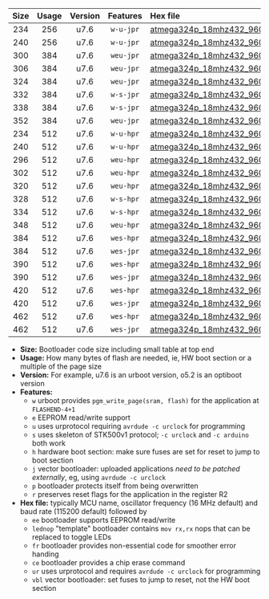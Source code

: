 |Size|Usage|Version|Features|Hex file|
|:-:|:-:|:-:|:-:|:--|
|234|256|u7.6|`w-u-jpr`|[atmega324p_18mhz432_9600bps_ur_vbl.hex](https://raw.githubusercontent.com/stefanrueger/urboot/main/bootloaders/atmega324p/fcpu_18mhz432/9600_bps/atmega324p_18mhz432_9600bps_ur_vbl.hex)|
|240|256|u7.6|`w-u-jpr`|[atmega324p_18mhz432_9600bps_lednop_ur_vbl.hex](https://raw.githubusercontent.com/stefanrueger/urboot/main/bootloaders/atmega324p/fcpu_18mhz432/9600_bps/atmega324p_18mhz432_9600bps_lednop_ur_vbl.hex)|
|300|384|u7.6|`weu-jpr`|[atmega324p_18mhz432_9600bps_ee_ur_vbl.hex](https://raw.githubusercontent.com/stefanrueger/urboot/main/bootloaders/atmega324p/fcpu_18mhz432/9600_bps/atmega324p_18mhz432_9600bps_ee_ur_vbl.hex)|
|306|384|u7.6|`weu-jpr`|[atmega324p_18mhz432_9600bps_ee_lednop_ur_vbl.hex](https://raw.githubusercontent.com/stefanrueger/urboot/main/bootloaders/atmega324p/fcpu_18mhz432/9600_bps/atmega324p_18mhz432_9600bps_ee_lednop_ur_vbl.hex)|
|324|384|u7.6|`weu-jpr`|[atmega324p_18mhz432_9600bps_ee_lednop_fr_ur_vbl.hex](https://raw.githubusercontent.com/stefanrueger/urboot/main/bootloaders/atmega324p/fcpu_18mhz432/9600_bps/atmega324p_18mhz432_9600bps_ee_lednop_fr_ur_vbl.hex)|
|332|384|u7.6|`w-s-jpr`|[atmega324p_18mhz432_9600bps_vbl.hex](https://raw.githubusercontent.com/stefanrueger/urboot/main/bootloaders/atmega324p/fcpu_18mhz432/9600_bps/atmega324p_18mhz432_9600bps_vbl.hex)|
|338|384|u7.6|`w-s-jpr`|[atmega324p_18mhz432_9600bps_lednop_vbl.hex](https://raw.githubusercontent.com/stefanrueger/urboot/main/bootloaders/atmega324p/fcpu_18mhz432/9600_bps/atmega324p_18mhz432_9600bps_lednop_vbl.hex)|
|352|384|u7.6|`weu-jpr`|[atmega324p_18mhz432_9600bps_ee_lednop_fr_ce_ur_vbl.hex](https://raw.githubusercontent.com/stefanrueger/urboot/main/bootloaders/atmega324p/fcpu_18mhz432/9600_bps/atmega324p_18mhz432_9600bps_ee_lednop_fr_ce_ur_vbl.hex)|
|234|512|u7.6|`w-u-hpr`|[atmega324p_18mhz432_9600bps_ur.hex](https://raw.githubusercontent.com/stefanrueger/urboot/main/bootloaders/atmega324p/fcpu_18mhz432/9600_bps/atmega324p_18mhz432_9600bps_ur.hex)|
|240|512|u7.6|`w-u-hpr`|[atmega324p_18mhz432_9600bps_lednop_ur.hex](https://raw.githubusercontent.com/stefanrueger/urboot/main/bootloaders/atmega324p/fcpu_18mhz432/9600_bps/atmega324p_18mhz432_9600bps_lednop_ur.hex)|
|296|512|u7.6|`weu-hpr`|[atmega324p_18mhz432_9600bps_ee_ur.hex](https://raw.githubusercontent.com/stefanrueger/urboot/main/bootloaders/atmega324p/fcpu_18mhz432/9600_bps/atmega324p_18mhz432_9600bps_ee_ur.hex)|
|302|512|u7.6|`weu-hpr`|[atmega324p_18mhz432_9600bps_ee_lednop_ur.hex](https://raw.githubusercontent.com/stefanrueger/urboot/main/bootloaders/atmega324p/fcpu_18mhz432/9600_bps/atmega324p_18mhz432_9600bps_ee_lednop_ur.hex)|
|320|512|u7.6|`weu-hpr`|[atmega324p_18mhz432_9600bps_ee_lednop_fr_ur.hex](https://raw.githubusercontent.com/stefanrueger/urboot/main/bootloaders/atmega324p/fcpu_18mhz432/9600_bps/atmega324p_18mhz432_9600bps_ee_lednop_fr_ur.hex)|
|328|512|u7.6|`w-s-hpr`|[atmega324p_18mhz432_9600bps.hex](https://raw.githubusercontent.com/stefanrueger/urboot/main/bootloaders/atmega324p/fcpu_18mhz432/9600_bps/atmega324p_18mhz432_9600bps.hex)|
|334|512|u7.6|`w-s-hpr`|[atmega324p_18mhz432_9600bps_lednop.hex](https://raw.githubusercontent.com/stefanrueger/urboot/main/bootloaders/atmega324p/fcpu_18mhz432/9600_bps/atmega324p_18mhz432_9600bps_lednop.hex)|
|348|512|u7.6|`weu-hpr`|[atmega324p_18mhz432_9600bps_ee_lednop_fr_ce_ur.hex](https://raw.githubusercontent.com/stefanrueger/urboot/main/bootloaders/atmega324p/fcpu_18mhz432/9600_bps/atmega324p_18mhz432_9600bps_ee_lednop_fr_ce_ur.hex)|
|384|512|u7.6|`wes-hpr`|[atmega324p_18mhz432_9600bps_ee.hex](https://raw.githubusercontent.com/stefanrueger/urboot/main/bootloaders/atmega324p/fcpu_18mhz432/9600_bps/atmega324p_18mhz432_9600bps_ee.hex)|
|384|512|u7.6|`wes-jpr`|[atmega324p_18mhz432_9600bps_ee_vbl.hex](https://raw.githubusercontent.com/stefanrueger/urboot/main/bootloaders/atmega324p/fcpu_18mhz432/9600_bps/atmega324p_18mhz432_9600bps_ee_vbl.hex)|
|390|512|u7.6|`wes-hpr`|[atmega324p_18mhz432_9600bps_ee_lednop.hex](https://raw.githubusercontent.com/stefanrueger/urboot/main/bootloaders/atmega324p/fcpu_18mhz432/9600_bps/atmega324p_18mhz432_9600bps_ee_lednop.hex)|
|390|512|u7.6|`wes-jpr`|[atmega324p_18mhz432_9600bps_ee_lednop_vbl.hex](https://raw.githubusercontent.com/stefanrueger/urboot/main/bootloaders/atmega324p/fcpu_18mhz432/9600_bps/atmega324p_18mhz432_9600bps_ee_lednop_vbl.hex)|
|420|512|u7.6|`wes-hpr`|[atmega324p_18mhz432_9600bps_ee_lednop_fr.hex](https://raw.githubusercontent.com/stefanrueger/urboot/main/bootloaders/atmega324p/fcpu_18mhz432/9600_bps/atmega324p_18mhz432_9600bps_ee_lednop_fr.hex)|
|420|512|u7.6|`wes-jpr`|[atmega324p_18mhz432_9600bps_ee_lednop_fr_vbl.hex](https://raw.githubusercontent.com/stefanrueger/urboot/main/bootloaders/atmega324p/fcpu_18mhz432/9600_bps/atmega324p_18mhz432_9600bps_ee_lednop_fr_vbl.hex)|
|462|512|u7.6|`wes-hpr`|[atmega324p_18mhz432_9600bps_ee_lednop_fr_ce.hex](https://raw.githubusercontent.com/stefanrueger/urboot/main/bootloaders/atmega324p/fcpu_18mhz432/9600_bps/atmega324p_18mhz432_9600bps_ee_lednop_fr_ce.hex)|
|462|512|u7.6|`wes-jpr`|[atmega324p_18mhz432_9600bps_ee_lednop_fr_ce_vbl.hex](https://raw.githubusercontent.com/stefanrueger/urboot/main/bootloaders/atmega324p/fcpu_18mhz432/9600_bps/atmega324p_18mhz432_9600bps_ee_lednop_fr_ce_vbl.hex)|

- **Size:** Bootloader code size including small table at top end
- **Usage:** How many bytes of flash are needed, ie, HW boot section or a multiple of the page size
- **Version:** For example, u7.6 is an urboot version, o5.2 is an optiboot version
- **Features:**
  + `w` urboot provides `pgm_write_page(sram, flash)` for the application at `FLASHEND-4+1`
  + `e` EEPROM read/write support
  + `u` uses urprotocol requiring `avrdude -c urclock` for programming
  + `s` uses skeleton of STK500v1 protocol; `-c urclock` and `-c arduino` both work
  + `h` hardware boot section: make sure fuses are set for reset to jump to boot section
  + `j` vector bootloader: uploaded applications *need to be patched externally*, eg, using `avrdude -c urclock`
  + `p` bootloader protects itself from being overwritten
  + `r` preserves reset flags for the application in the register R2
- **Hex file:** typically MCU name, oscillator frequency (16 MHz default) and baud rate (115200 default) followed by
  + `ee` bootloader supports EEPROM read/write
  + `lednop` "template" bootloader contains `mov rx,rx` nops that can be replaced to toggle LEDs
  + `fr` bootloader provides non-essential code for smoother error handing
  + `ce` bootloader provides a chip erase command
  + `ur` uses urprotocol and requires `avrdude -c urclock` for programming
  + `vbl` vector bootloader: set fuses to jump to reset, not the HW boot section
